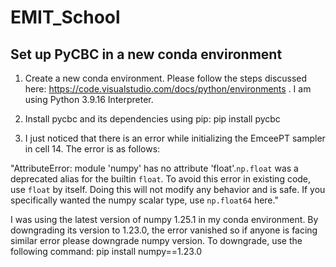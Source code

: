 # EMIT_School

## Set up PyCBC in a new conda environment

1. Create a new conda environment. Please follow the steps discussed here: https://code.visualstudio.com/docs/python/environments . I am using Python 3.9.16 Interpreter.

2. Install pycbc and its dependencies using pip: pip install pycbc

3. I just noticed that there is an error while initializing the EmceePT sampler in cell 14. The error is as follows:

"AttributeError: module 'numpy' has no attribute 'float'.`np.float` was a deprecated alias for the builtin `float`. To avoid this error in existing code, use `float` by itself. Doing this will not modify any behavior and is safe. If you specifically wanted the numpy scalar type, use `np.float64` here."

I was using the latest version of numpy 1.25.1 in my conda environment. By downgrading its version to 1.23.0, the error vanished so if anyone is facing similar error please downgrade numpy version. To downgrade, use the following command: pip install numpy==1.23.0 
